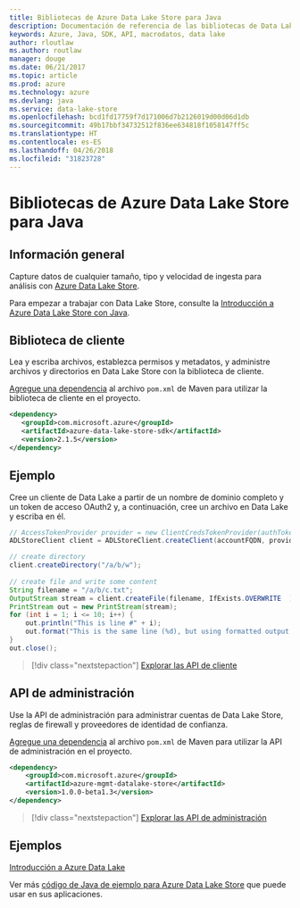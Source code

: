 ```yaml
---
title: Bibliotecas de Azure Data Lake Store para Java
description: Documentación de referencia de las bibliotecas de Data Lake Store para Java
keywords: Azure, Java, SDK, API, macrodatos, data lake
author: rloutlaw
ms.author: routlaw
manager: douge
ms.date: 06/21/2017
ms.topic: article
ms.prod: azure
ms.technology: azure
ms.devlang: java
ms.service: data-lake-store
ms.openlocfilehash: bcd1fd17759f7d171006d7b2126019d00d06d1db
ms.sourcegitcommit: 49b17bbf34732512f836ee634818f1058147ff5c
ms.translationtype: HT
ms.contentlocale: es-ES
ms.lasthandoff: 04/26/2018
ms.locfileid: "31823728"
---
```

# <a name="azure-data-lake-store-libraries-for-java"></a>Bibliotecas de Azure Data Lake Store para Java

## <a name="overview"></a>Información general

Capture datos de cualquier tamaño, tipo y velocidad de ingesta para análisis con [Azure Data Lake Store](/azure/data-lake-store/data-lake-store-overview).

Para empezar a trabajar con Data Lake Store, consulte la [Introducción a Azure Data Lake Store con Java](/azure/data-lake-store/data-lake-store-get-started-java-sdk).


## <a name="client-library"></a>Biblioteca de cliente

Lea y escriba archivos, establezca permisos y metadatos, y administre archivos y directorios en Data Lake Store con la biblioteca de cliente.

[Agregue una dependencia](https://maven.apache.org/guides/getting-started/index.html#How_do_I_use_external_dependencies) al archivo `pom.xml` de Maven para utilizar la biblioteca de cliente en el proyecto.

```XML
<dependency>
   <groupId>com.microsoft.azure</groupId>
   <artifactId>azure-data-lake-store-sdk</artifactId>
   <version>2.1.5</version>
</dependency>
```   

## <a name="example"></a>Ejemplo

Cree un cliente de Data Lake a partir de un nombre de dominio completo y un token de acceso OAuth2 y, a continuación, cree un archivo en Data Lake y escriba en él.

```java
// AccessTokenProvider provider = new ClientCredsTokenProvider(authTokenEndpoint, clientId, clientKey);
ADLStoreClient client = ADLStoreClient.createClient(accountFQDN, provider);

// create directory
client.createDirectory("/a/b/w");
        
// create file and write some content
String filename = "/a/b/c.txt";
OutputStream stream = client.createFile(filename, IfExists.OVERWRITE  );
PrintStream out = new PrintStream(stream);
for (int i = 1; i <= 10; i++) {
    out.println("This is line #" + i);
    out.format("This is the same line (%d), but using formatted output. %n", i);
}
out.close();
```

> [!div class="nextstepaction"]
> [Explorar las API de cliente](/java/api/overview/azure/datalakestore/client)


## <a name="management-api"></a>API de administración

Use la API de administración para administrar cuentas de Data Lake Store, reglas de firewall y proveedores de identidad de confianza.

[Agregue una dependencia](https://maven.apache.org/guides/getting-started/index.html#How_do_I_use_external_dependencies) al archivo `pom.xml` de Maven para utilizar la API de administración en el proyecto.


```XML
<dependency>
    <groupId>com.microsoft.azure</groupId>
    <artifactId>azure-mgmt-datalake-store</artifactId>
    <version>1.0.0-beta1.3</version>
</dependency>
```

> [!div class="nextstepaction"]
> [Explorar las API de administración](/java/api/overview/azure/datalakestore/management)

## <a name="samples"></a>Ejemplos

[Introducción a Azure Data Lake][1] 

[1]: https://github.com/Azure-Samples/data-lake-store-java-upload-download-get-started

Ver más [código de Java de ejemplo para Azure Data Lake Store](https://azure.microsoft.com/resources/samples/?platform=java&term=lake) que puede usar en sus aplicaciones.
